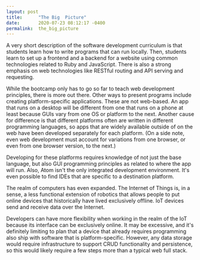 ```yaml
---
layout: post
title:      "The Big  Picture"
date:       2020-07-23 08:12:17 -0400
permalink:  the_big_picture
---
```



A very short description of the software development curriculum is that students learn how to write programs that can run locally. Then, students learn to set up a frontend and a backend for a website using common technologies related to Ruby and JavaScript. There is also a strong emphasis on web technologies like RESTful routing and API serving and requesting.

While the bootcamp only has to go so far to teach web development principles, there is more out there. Other ways to present programs include creating platform-specific applications. These are not web-based. An app that runs on a desktop will be different from one that runs on a phone at least because GUIs vary from one OS or platform to the next. Another cause for difference is that different platforms often are written in different programming languages, so apps that are widely available outside of on the web have been developed separately for each platform. (On a side note, even web development must account for variations from one browser, or even from one browser version, to the next.)

Developing for these platforms requires knowledge of not just the base language, but also GUI programming principles as related to where the app will run. Also, Atom isn't the only integrated development environment. It's even possible to find IDEs that are specific to a destination platform.

The realm of computers has even expanded. The Internet of Things is, in a sense, a less functional extension of robotics that allows people to put online devices that historically have lived exclusively offline. IoT devices send and receive data over the Internet.

Developers can have more flexibility when working in the realm of the IoT because its interface can be exclusively online. It may be excessive, and it's definitely limiting to plan that a device that already requires programming also ship with software that is platform-specific. However, any data storage would require infrastructure to support CRUD functionality and persistence, so this would likely require a few steps more than a typical web full stack.
